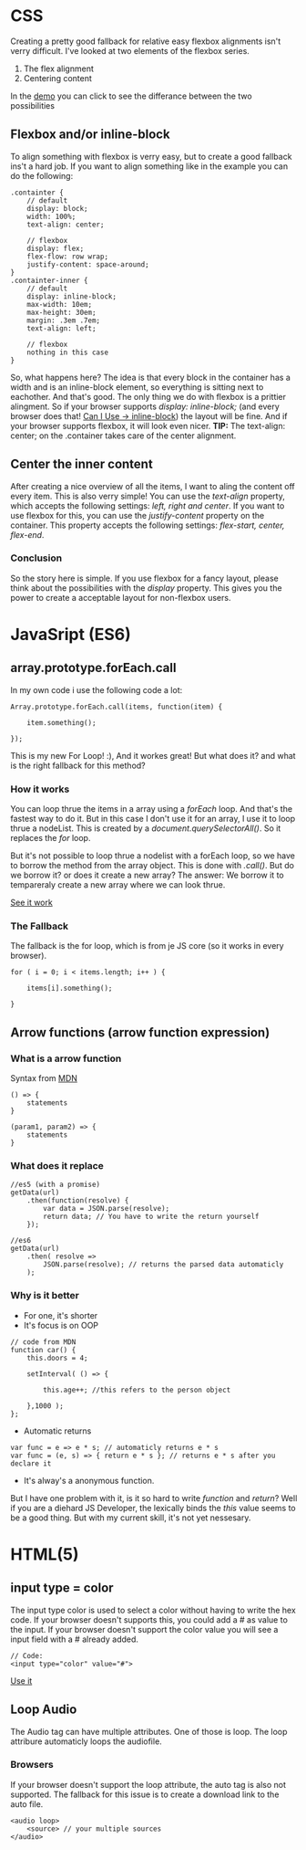 # CSS
Creating a pretty good fallback for relative easy flexbox alignments isn't verry difficult.
I've looked at two elements of the flexbox series.
1. The flex alignment
2. Centering content

In the [demo](http://martijnnieuwenhuizen.github.io/projects/browser-technologies/feature_detection/css.html) you can click to see the differance between the two possibilities

## Flexbox and/or inline-block
To align something with flexbox is verry easy, but to create a good fallback ins't a hard job.
If you want to align something like in the example you can do the following:
```
.containter {
	// default
	display: block;
	width: 100%;
	text-align: center;

	// flexbox
	display: flex;
	flex-flow: row wrap;
	justify-content: space-around;
}
.containter-inner {
	// default
	display: inline-block;
	max-width: 10em;
	max-height: 30em;
	margin: .3em .7em;
	text-align: left;

	// flexbox	
	nothing in this case
}	

```
So, what happens here?
The idea is that every block in the container has a width and is an inline-block element, so everything is sitting next to eachother. And that's good. The only thing we do with flexbox is a prittier alingment. So if your browser supports *display: inline-block;* (and every browser does that! [Can I Use -> inline-block](http://caniuse.com/#search=inline-block)) the layout will be fine. And if your browser supports flexbox, it will look even nicer. 
**TIP:** The text-align: center; on the .container takes care of the center alignment.

## Center the inner content
After creating a nice overview of all the items, I want to aling the content off every item. This is also verry simple! You can use the *text-align* property, which accepts the following settings: *left, right and center*. 
If you want to use flexbox for this, you can use the *justify-content* property on the container. This property accepts the following settings: *flex-start, center, flex-end*.

### Conclusion
So the story here is simple. If you use flexbox for a fancy layout, please think about the possibilities with the *display* property. This gives you the power to create a acceptable layout for non-flexbox users.

# JavaSript (ES6)
## array.prototype.forEach.call
In my own code i use the following code a lot:
```
Array.prototype.forEach.call(items, function(item) {
	
	item.something();

});
```
This is my new For Loop! :), And it workes great! But what does it? and what is the right fallback for this method?
### How it works
You can loop thrue the items in a array using a *forEach* loop. And that's the fastest way to do it. But in this case I don't use it for an array, I use it to loop thrue a nodeList. This is created by a *document.querySelectorAll()*. So it replaces the *for* loop.

But it's not possible to loop thrue a nodelist with a forEach loop, so we have to borrow the method from the array object. This is done with *.call()*. 
But do we borrow it? or does it create a new array?
The answer: We borrow it to tempareraly create a new array where we can look thrue.

[See it work](http://martijnnieuwenhuizen.github.io/projects/browser-technologies/feature_detection/es6.html)

### The Fallback
The fallback is the for loop, which is from je JS core (so it works in every browser).
```
for ( i = 0; i < items.length; i++ ) {
	
	items[i].something();

}
```

## Arrow functions (arrow function expression)
### What is a arrow function
Syntax from [MDN](https://developer.mozilla.org/en-US/docs/Web/JavaScript/Reference/Functions/Arrow_functions)
```
() => { 
	statements 
}

(param1, param2) => { 
	statements 
}

```

### What does it replace
```
//es5 (with a promise)
getData(url)
	.then(function(resolve) {
		var data = JSON.parse(resolve);
		return data; // You have to write the return yourself
	});

//es6
getData(url)
	.then( resolve => 
		JSON.parse(resolve); // returns the parsed data automaticly
	);

```


### Why is it better
* For one, it's shorter
* It's focus is on OOP
```
// code from MDN
function car() {
	this.doors = 4;

	setInterval( () => {
		
		this.age++; //this refers to the person object

	},1000 );
};
```

* Automatic returns
```
var func = e => e * s; // automaticly returns e * s
var func = (e, s) => { return e * s }; // returns e * s after you declare it
```
* It's alway's a anonymous function.

But I have one problem with it, is it so hard to write *function* and *return*? Well if you are a diehard JS Developer, the lexically binds the *this* value seems to be a good thing. But with my current skill, it's not yet nessesary.


# HTML(5)
## input type = color
The input type color is used to select a color without having to write the hex code. 
If your browser doesn't supports this, you could add a # as value to the input. If your browser doesn't support the color value you will see a input field with a # already added.
```
// Code:
<input type="color" value="#">
```
[Use it](http://martijnnieuwenhuizen.github.io/projects/browser-technologies/feature_detection/es6.html)

## Loop Audio
The Audio tag can have multiple attributes. One of those is loop. 
The loop attribure automaticly loops the audiofile.

### Browsers
If your browser doesn't support the loop attribute, the auto tag is also not supported. The fallback for this issue is to create a download link to the auto file.
```
<audio loop>
	<source> // your multiple sources
</audio>
```
